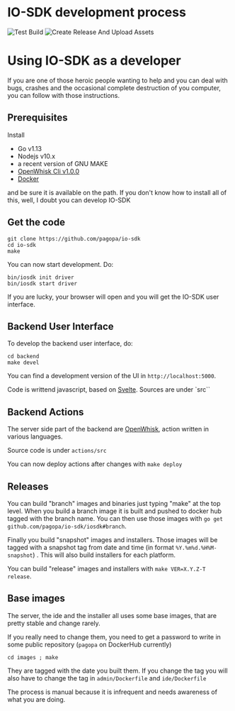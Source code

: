 # IO-SDK development process

![Test Build](https://github.com/pagopa/io-sdk/workflows/Test%20Build/badge.svg)
![Create Release And Upload Assets](https://github.com/pagopa/io-sdk/workflows/Create%20Release%20And%20Upload%20Assets/badge.svg)

# Using IO-SDK as a developer

If you are one of those heroic people wanting to help and you can deal with bugs, crashes and the occasional complete destruction of you computer, you can follow with those instructions. 

## Prerequisites

Install 
- Go v1.13
- Nodejs v10.x  
- a recent version of GNU MAKE
- [OpenWhisk Cli v1.0.0](https://github.com/apache/openwhisk-cli/releases)
- [Docker](https://www.docker.com/get-started)

and be sure it is available on the path. If you don't know how to install all of this, well, I doubt you can develop IO-SDK

## Get the code

````
git clone https://github.com/pagopa/io-sdk
cd io-sdk
make
````

You can now start development. Do:

```
bin/iosdk init driver
bin/iosdk start driver
```

If you are lucky, your browser will open and you will get the IO-SDK user interface.

## Backend User Interface

To develop the backend user interface, do:

```
cd backend
make devel
```

You can find a development version of the UI in `http://localhost:5000`.

Code is writtend javascript, based on [Svelte](https://svelte.dev/). Sources are under `src``

## Backend Actions

The server side part of the backend are [OpenWhisk](http://openwhisk.apache.org), action written in various languages. 

Source code is under `actions/src`

You can now deploy actions after changes with `make deploy`

## Releases

You can build "branch" images and binaries just typing "make" at the top level. When you build a branch image it is built and pushed to docker hub tagged with the branch name. You can then use those images with `go get github.com/pagopa/io-sdk/iosdk#branch`.

Finally you build "snapshot" images and installers. Those images will be tagged with a  snapshot tag from date and time (in format `%Y.%m%d.%H%M-snapshot`) . This will also build installers for each platform.

You can build "release" images and installers with `make VER=X.Y.Z-T release`. 

## Base images

The server, the ide and the installer all uses some base images, that are pretty stable and change rarely.

If you really need to change them, you need to get a password to write in some public repository (`pagopa` on DockerHub currently)

`cd images ; make`

They are tagged with the date you built them. If you change the tag you will also have to change the tag in `admin/Dockerfile` and `ide/Dockerfile`

The process is manual because it is infrequent and needs awareness of what you are doing.


